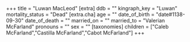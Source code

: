 +++
title = "Luwan MacLeod"
[extra]
ddb = ""
kingraph_key = "Luwan"
mortality_status = "Dead"
[extra.cha]
age = ""
date_of_birth = "date#1138-09-30"
date_of_death = ""
married_on = ""
married_to = "Valerian McFarland"
pronouns = ""
sex = ""
[taxonomies]
children = ["Caleb McFarland","Castilla McFarland","Cabot McFarland"]
+++

